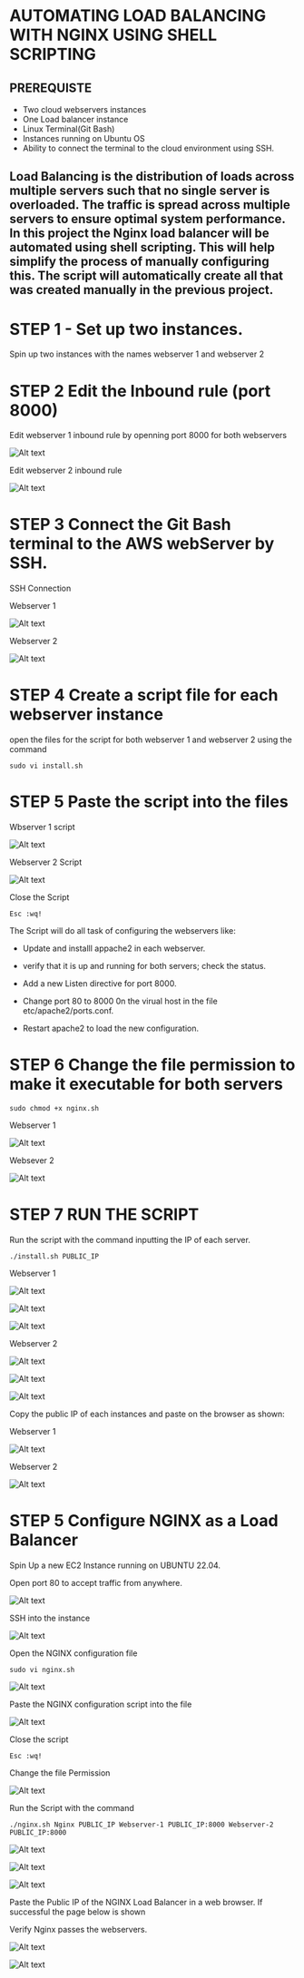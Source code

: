 # AUTOMATING  LOAD BALANCING WITH NGINX USING SHELL SCRIPTING

## PREREQUISTE

- Two cloud  webservers  instances
- One Load balancer instance
- Linux Terminal(Git Bash)
- Instances running on Ubuntu OS
- Ability to connect the terminal to the cloud environment using SSH.

## Load Balancing is the distribution of loads across multiple servers such that no single server is overloaded. The traffic is spread across multiple servers to ensure optimal system performance. In this project the Nginx load balancer will be automated using shell scripting. This will help simplify the process of manually configuring this. The script will automatically create all that was created manually in the previous project.

# STEP 1 - Set up two instances.

Spin up two instances with the names webserver 1 and webserver 2

# STEP 2 Edit the Inbound rule (port 8000)

Edit webserver 1 inbound rule by openning port 8000 for both webservers 

![Alt text](<images/wb1/open port8000 wb1.png>)

Edit webserver 2 inbound rule

![Alt text](<images/wb2/open port 8000 wb2.png>)

# STEP 3  Connect the Git Bash terminal to the AWS webServer  by SSH.

SSH Connection

Webserver 1 

![Alt text](<images/wb1/wb1 ssh connection.png>)

Webserver 2

![Alt text](<images/wb2/wb 2 ssh connection.png>)

# STEP 4 Create a  script file for each webserver instance

open the  files for the script for both webserver 1 and webserver 2 using the command

`sudo vi install.sh`

# STEP 5 Paste the script into the files 

Wbserver 1 script

![Alt text](<images/wb1/wb1 html file.png>)

Webserver 2 Script

![Alt text](<images/wb2/wb2 html file.png>)

Close the Script

`Esc :wq!`

The Script will do all task of configuring the webservers like:

- Update and installl appache2 in each webserver.

- verify that it is up and running for both servers; check the status.

- Add a new Listen directive for port 8000.

- Change port 80 to 8000 0n the virual host in the file etc/apache2/ports.conf.

- Restart apache2 to load the new configuration.



# STEP 6 Change the file permission to make it executable for both servers

`sudo chmod +x nginx.sh`

Webserver 1

![Alt text](<images/wb1/w1 file permission change.png>)

Websever 2 

![Alt text](<images/wb2/w2 file permission change.png>)


# STEP 7 RUN THE SCRIPT

Run the script with the command inputting the IP of each server.

`./install.sh PUBLIC_IP`

Webserver 1

![Alt text](<images/wb1/w1 script command.png>)

![Alt text](<images/wb1/w1 script run begin .png>)

![Alt text](<images/wb1/w1 script run end.png>)

Webserver 2

![Alt text](<images/wb2/w2 script command.png>)

![Alt text](<images/wb2/w2 script run begin .png>)

![Alt text](<images/wb2/w2 script run end.png>)

Copy the public IP of each instances and paste on the browser as shown:

Webserver 1

![Alt text](<images/wb1/webserver 1 browser page.png>)

Webserver 2

![Alt text](<images/wb2/webserver 2 browser page.png>)

# STEP 5  Configure NGINX as a Load Balancer

Spin Up a new EC2 Instance running on UBUNTU 22.04. 


Open port 80 to accept traffic from anywhere.

![Alt text](<images/Nginx/open port 80.png>)

SSH into the instance

![Alt text](<images/Nginx/load balancer ssh.png>)

Open the NGINX configuration file

`sudo vi nginx.sh`

![Alt text](<images/Nginx/nginx config file.png>)

Paste the NGINX configuration script into the file

![Alt text](<images/Nginx/nginx config file.png>)

Close the script 

`Esc :wq!`

Change the file Permission

![Alt text](<images/Nginx/change file permission  nginx.png>)


Run the Script with the command

`./nginx.sh Nginx PUBLIC_IP Webserver-1 PUBLIC_IP:8000 Webserver-2 PUBLIC_IP:8000`

![Alt text](<images/Nginx/nginx script command.png>)

![Alt text](<images/Nginx/Nginx script begin.png>)

![Alt text](<images/Nginx/Nginx script end.png>)


Paste the Public IP of the NGINX Load Balancer in a web browser. If successful the page below is shown

Verify Nginx passes the webservers.

![Alt text](<images/Nginx/Nginx passes web1 on browser.png>)

![Alt text](<images/Nginx/Nginx passes web2 on browser.png>)





